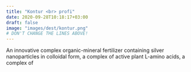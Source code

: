 ```yaml
---
title: "Kontur <br> profi"
date: 2020-09-28T10:18:17+03:00
draft: false 
image: "images/dest/kontur.png"
# DON'T CHANGE THE LINES ABOVE!
---
```


An innovative complex organic-mineral fertilizer 
containing silver nanoparticles in colloidal form, 
a complex of active plant L-amino acids, a complex of
